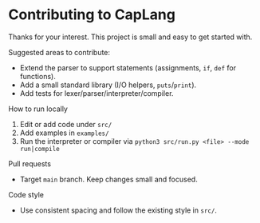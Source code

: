 # Contributing to CapLang

Thanks for your interest. This project is small and easy to get started with.

Suggested areas to contribute:
- Extend the parser to support statements (assignments, `if`, `def` for functions).
- Add a small standard library (I/O helpers, `puts`/`print`).
- Add tests for lexer/parser/interpreter/compiler.

How to run locally

1. Edit or add code under `src/`
2. Add examples in `examples/`
3. Run the interpreter or compiler via `python3 src/run.py <file> --mode run|compile`

Pull requests
- Target `main` branch. Keep changes small and focused.

Code style
- Use consistent spacing and follow the existing style in `src/`.
